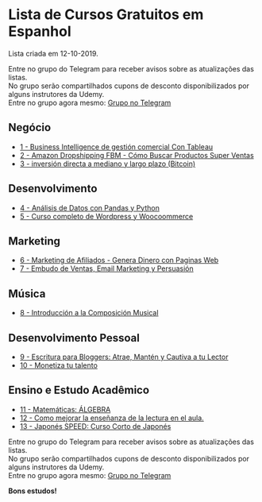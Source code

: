 # Lista de Cursos Gratuitos em Espanhol

Lista criada em 12-10-2019.

Entre no grupo do Telegram para receber avisos sobre as atualizações das listas.  
No grupo serão compartilhados cupons de desconto disponibilizados por alguns instrutores da Udemy.  
Entre no grupo agora mesmo: [Grupo no Telegram](http://bit.ly/2UvKbVX)


## Negócio
 - [ 1 - Business Intelligence de gestión comercial Con Tableau](https://www.udemy.com/course/business-intelligence-con-tableau/?deal_code=UDEAFFTS1019&ranMID=39197&ranEAID=FYTGsFWqJEA&ranSiteID=FYTGsFWqJEA-xMz8q_G8lCPNwEtfjsZYbw&LSNPUBID=FYTGsFWqJEA)
 - [ 2 - Amazon Dropshipping FBM - Cómo Buscar Productos Super Ventas](https://www.udemy.com/course/amazon-dropshipping-fbm-como-buscar-productos-super-ventas/?deal_code=UDEAFFTS1019&ranMID=39197&ranEAID=FYTGsFWqJEA&ranSiteID=FYTGsFWqJEA-xMz8q_G8lCPNwEtfjsZYbw&LSNPUBID=FYTGsFWqJEA)
 - [ 3 - inversión directa a mediano y largo plazo (Bitcoin)](https://www.udemy.com/course/inversion-directa-en-bitcoin-localbitcoinscom/?deal_code=UDEAFFTS1019&ranMID=39197&ranEAID=FYTGsFWqJEA&ranSiteID=FYTGsFWqJEA-xMz8q_G8lCPNwEtfjsZYbw&LSNPUBID=FYTGsFWqJEA)


## Desenvolvimento
 - [ 4 - Análisis de Datos con Pandas y Python](https://www.udemy.com/course/analisis-de-datos-con-pandas-y-python/?deal_code=UDEAFFTS1019&ranMID=39197&ranEAID=FYTGsFWqJEA&ranSiteID=FYTGsFWqJEA-xMz8q_G8lCPNwEtfjsZYbw&LSNPUBID=FYTGsFWqJEA)
 - [ 5 - Curso completo de Wordpress y Woocoommerce](https://www.udemy.com/course/curso-completo-de-wordpress-y-woocoommerce/?deal_code=UDEAFFTS1019&ranMID=39197&ranEAID=FYTGsFWqJEA&ranSiteID=FYTGsFWqJEA-xMz8q_G8lCPNwEtfjsZYbw&LSNPUBID=FYTGsFWqJEA)


## Marketing
 - [ 6 - Marketing de Afiliados - Genera Dinero con Paginas Web](https://www.udemy.com/course/biblia-marketing-de-afiliados/?deal_code=UDEAFFTS1019&ranMID=39197&ranEAID=FYTGsFWqJEA&ranSiteID=FYTGsFWqJEA-xMz8q_G8lCPNwEtfjsZYbw&LSNPUBID=FYTGsFWqJEA)
 - [ 7 - Embudo de Ventas, Email Marketing y Persuasión](https://www.udemy.com/course/academia-de-ventas/?deal_code=UDEAFFTS1019&ranMID=39197&ranEAID=FYTGsFWqJEA&ranSiteID=FYTGsFWqJEA-xMz8q_G8lCPNwEtfjsZYbw&LSNPUBID=FYTGsFWqJEA)


## Música
 - [ 8 - Introducción a la Composición Musical](https://www.udemy.com/course/composicion/?deal_code=UDEAFFTS1019&ranMID=39197&ranEAID=FYTGsFWqJEA&ranSiteID=FYTGsFWqJEA-xMz8q_G8lCPNwEtfjsZYbw&LSNPUBID=FYTGsFWqJEA)


## Desenvolvimento Pessoal
 - [ 9 - Escritura para Bloggers: Atrae, Mantén y Cautiva a tu Lector](https://www.udemy.com/course/escritura-seductora/?deal_code=UDEAFFTS1019&ranMID=39197&ranEAID=FYTGsFWqJEA&ranSiteID=FYTGsFWqJEA-xMz8q_G8lCPNwEtfjsZYbw&LSNPUBID=FYTGsFWqJEA)
 - [ 10 - Monetiza tu talento](https://www.udemy.com/course/monetiza-tu-talento-cambia-tu-vida/?deal_code=UDEAFFTS1019&ranMID=39197&ranEAID=FYTGsFWqJEA&ranSiteID=FYTGsFWqJEA-xMz8q_G8lCPNwEtfjsZYbw&LSNPUBID=FYTGsFWqJEA)


## Ensino e Estudo Acadêmico
 - [ 11 - Matemáticas: ÁLGEBRA](https://www.udemy.com/course/epsilonpreu_algebra/?deal_code=UDEAFFTS1019&ranMID=39197&ranEAID=FYTGsFWqJEA&ranSiteID=FYTGsFWqJEA-xMz8q_G8lCPNwEtfjsZYbw&LSNPUBID=FYTGsFWqJEA)
 - [ 12 - Como mejorar la enseñanza de la lectura en el aula.](https://www.udemy.com/course/como-mejorar-la-ensenanza-de-la-lectura-en-el-aula/?deal_code=UDEAFFTS1019&ranMID=39197&ranEAID=FYTGsFWqJEA&ranSiteID=FYTGsFWqJEA-xMz8q_G8lCPNwEtfjsZYbw&LSNPUBID=FYTGsFWqJEA)
 - [ 13 - Japonés SPEED: Curso Corto de Japonés](https://www.udemy.com/course/japones-intensivo-curso-con-mas-de-50-lecciones/?deal_code=UDEAFFTS1019&ranMID=39197&ranEAID=FYTGsFWqJEA&ranSiteID=FYTGsFWqJEA-xMz8q_G8lCPNwEtfjsZYbw&LSNPUBID=FYTGsFWqJEA)


Entre no grupo do Telegram para receber avisos sobre as atualizações das listas.  
No grupo serão compartilhados cupons de desconto disponibilizados por alguns instrutores da Udemy.  
Entre no grupo agora mesmo: [Grupo no Telegram](http://bit.ly/2UvKbVX)


**Bons estudos!**
